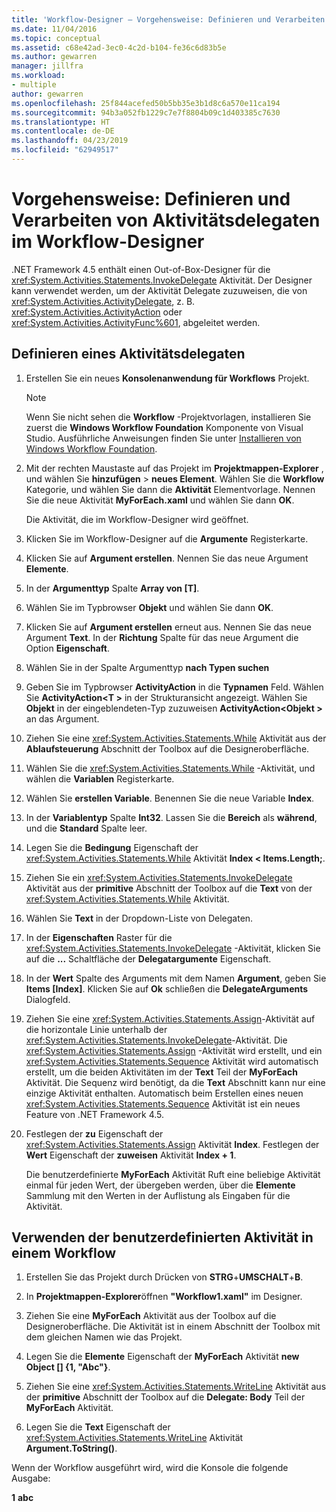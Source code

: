 ```yaml
---
title: 'Workflow-Designer – Vorgehensweise: Definieren und Verarbeiten von aktivitätsdelegaten'
ms.date: 11/04/2016
ms.topic: conceptual
ms.assetid: c68e42ad-3ec0-4c2d-b104-fe36c6d83b5e
ms.author: gewarren
manager: jillfra
ms.workload:
- multiple
author: gewarren
ms.openlocfilehash: 25f844acefed50b5bb35e3b1d8c6a570e11ca194
ms.sourcegitcommit: 94b3a052fb1229c7e7f8804b09c1d403385c7630
ms.translationtype: HT
ms.contentlocale: de-DE
ms.lasthandoff: 04/23/2019
ms.locfileid: "62949517"
---
```

# <a name="how-to-define-and-consume-activity-delegates-in-the-workflow-designer"></a>Vorgehensweise: Definieren und Verarbeiten von Aktivitätsdelegaten im Workflow-Designer

.NET Framework 4.5 enthält einen Out-of-Box-Designer für die <xref:System.Activities.Statements.InvokeDelegate> Aktivität. Der Designer kann verwendet werden, um der Aktivität Delegate zuzuweisen, die von <xref:System.Activities.ActivityDelegate>, z. B. <xref:System.Activities.ActivityAction> oder <xref:System.Activities.ActivityFunc%601>, abgeleitet werden.

## <a name="define-an-activity-delegate"></a>Definieren eines Aktivitätsdelegaten

1. Erstellen Sie ein neues **Konsolenanwendung für Workflows** Projekt.

   > [!NOTE]
   > Wenn Sie nicht sehen die **Workflow** -Projektvorlagen, installieren Sie zuerst die **Windows Workflow Foundation** Komponente von Visual Studio. Ausführliche Anweisungen finden Sie unter [Installieren von Windows Workflow Foundation](developing-applications-with-the-workflow-designer.md#install-windows-workflow-foundation).

3. Mit der rechten Maustaste auf das Projekt im **Projektmappen-Explorer** , und wählen Sie **hinzufügen** > **neues Element**. Wählen Sie die **Workflow** Kategorie, und wählen Sie dann die **Aktivität** Elementvorlage. Nennen Sie die neue Aktivität **MyForEach.xaml** und wählen Sie dann **OK**.

   Die Aktivität, die im Workflow-Designer wird geöffnet.

4. Klicken Sie im Workflow-Designer auf die **Argumente** Registerkarte.

5. Klicken Sie auf **Argument erstellen**. Nennen Sie das neue Argument **Elemente**.

6. In der **Argumenttyp** Spalte **Array von [T]**.

7. Wählen Sie im Typbrowser **Objekt** und wählen Sie dann **OK**.

8. Klicken Sie auf **Argument erstellen** erneut aus. Nennen Sie das neue Argument **Text**. In der **Richtung** Spalte für das neue Argument die Option **Eigenschaft**.

9. Wählen Sie in der Spalte Argumenttyp **nach Typen suchen**

10. Geben Sie im Typbrowser **ActivityAction** in die **Typnamen** Feld. Wählen Sie **ActivityAction\<T >** in der Strukturansicht angezeigt. Wählen Sie **Objekt** in der eingeblendeten-Typ zuzuweisen **ActivityAction\<Objekt >** an das Argument.

11. Ziehen Sie eine <xref:System.Activities.Statements.While> Aktivität aus der **Ablaufsteuerung** Abschnitt der Toolbox auf die Designeroberfläche.

12. Wählen Sie die <xref:System.Activities.Statements.While> -Aktivität, und wählen die **Variablen** Registerkarte.

13. Wählen Sie **erstellen Variable**. Benennen Sie die neue Variable **Index**.

14. In der **Variablentyp** Spalte **Int32**. Lassen Sie die **Bereich** als **während**, und die **Standard** Spalte leer.

15. Legen Sie die **Bedingung** Eigenschaft der <xref:System.Activities.Statements.While> Aktivität **Index < Items.Length;**.

16. Ziehen Sie ein <xref:System.Activities.Statements.InvokeDelegate> Aktivität aus der **primitive** Abschnitt der Toolbox auf die **Text** von der <xref:System.Activities.Statements.While> Aktivität.

17. Wählen Sie **Text** in der Dropdown-Liste von Delegaten.

18. In der **Eigenschaften** Raster für die <xref:System.Activities.Statements.InvokeDelegate> -Aktivität, klicken Sie auf die **...**  Schaltfläche der **Delegatargumente** Eigenschaft.

19. In der **Wert** Spalte des Arguments mit dem Namen **Argument**, geben Sie **Items [Index]**. Klicken Sie auf **Ok** schließen die **DelegateArguments** Dialogfeld.

20. Ziehen Sie eine <xref:System.Activities.Statements.Assign>-Aktivität auf die horizontale Linie unterhalb der <xref:System.Activities.Statements.InvokeDelegate>-Aktivität. Die <xref:System.Activities.Statements.Assign> -Aktivität wird erstellt, und ein <xref:System.Activities.Statements.Sequence> Aktivität wird automatisch erstellt, um die beiden Aktivitäten im der **Text** Teil der **MyForEach** Aktivität. Die Sequenz wird benötigt, da die **Text** Abschnitt kann nur eine einzige Aktivität enthalten. Automatisch beim Erstellen eines neuen <xref:System.Activities.Statements.Sequence> Aktivität ist ein neues Feature von .NET Framework 4.5.

21. Festlegen der **zu** Eigenschaft der <xref:System.Activities.Statements.Assign> Aktivität **Index**. Festlegen der **Wert** Eigenschaft der **zuweisen** Aktivität **Index + 1**.

    Die benutzerdefinierte **MyForEach** Aktivität Ruft eine beliebige Aktivität einmal für jeden Wert, der übergeben werden, über die **Elemente** Sammlung mit den Werten in der Auflistung als Eingaben für die Aktivität.

## <a name="use-the-custom-activity-in-a-workflow"></a>Verwenden der benutzerdefinierten Aktivität in einem Workflow

1. Erstellen Sie das Projekt durch Drücken von **STRG**+**UMSCHALT**+**B**.

2. In **Projektmappen-Explorer**öffnen **"Workflow1.xaml"** im Designer.

3. Ziehen Sie eine **MyForEach** Aktivität aus der Toolbox auf die Designeroberfläche. Die Aktivität ist in einem Abschnitt der Toolbox mit dem gleichen Namen wie das Projekt.

4. Legen Sie die **Elemente** Eigenschaft der **MyForEach** Aktivität **new Object [] {1, "Abc"}**.

5. Ziehen Sie eine <xref:System.Activities.Statements.WriteLine> Aktivität aus der **primitive** Abschnitt der Toolbox auf die **Delegate: Body** Teil der **MyForEach** Aktivität.

6. Legen Sie die **Text** Eigenschaft der <xref:System.Activities.Statements.WriteLine> Aktivität **Argument.ToString()**.

Wenn der Workflow ausgeführt wird, wird die Konsole die folgende Ausgabe:

**1**
**abc**